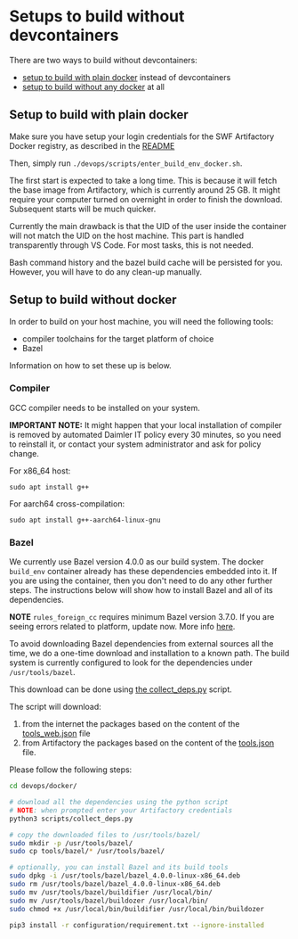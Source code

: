 # Setups to build without devcontainers

There are two ways to build without devcontainers:

* [setup to build with plain docker](#setup-to-build-with-plain-docker) instead of devcontainers
* [setup to build without any docker](#setup-to-build-without-docker) at all

## Setup to build with plain docker

Make sure you have setup your login credentials for the SWF Artifactory Docker registry, as described in the
[README](../README.md#setup-credentials-for-swf-artifactory-docker-registry)

Then, simply run `./devops/scripts/enter_build_env_docker.sh`.

The first start is expected to take a long time. This is because it will fetch the base image from Artifactory, which
is currently around 25 GB. It might require your computer turned on overnight in order to finish the download.
Subsequent starts will be much quicker.

Currently the main drawback is that the UID of the user inside the container will not match the UID on the host
machine. This part is handled transparently through VS Code. For most tasks, this is not needed.

Bash command history and the bazel build cache will be persisted for you. However, you will have to do any clean-up
manually.

## Setup to build without docker

In order to build on your host machine, you will need the following tools:

- compiler toolchains for the target platform of choice
- Bazel

Information on how to set these up is below.

### Compiler

GCC compiler needs to be installed on your system.

**IMPORTANT NOTE:** It might happen that your local installation of compiler is removed by automated Daimler IT policy
every 30 minutes, so you need to reinstall it, or contact your system administrator and ask for policy change.

For x86_64 host:

```
sudo apt install g++
```

For aarch64 cross-compilation:

```
sudo apt install g++-aarch64-linux-gnu
```

### Bazel

We currently use Bazel version 4.0.0 as our build system. The docker `build_env` container already has these
dependencies embedded into it. If you are using the container, then you don't need to do any other further steps. The
instructions below will show how to install Bazel and all of its dependencies.

**NOTE** `rules_foreign_cc` requires minimum Bazel version 3.7.0. If you are seeing errors related to platform, update
now. More info [here](https://github.com/bazelbuild/rules_foreign_cc/commit/f48ec05fed3170b8b32bbc4b6d8fd4175f8b8cff).

To avoid downloading Bazel dependencies from external sources all the time, we do a one-time download and installation
to a known path. The build system is currently configured to look for the dependencies under `/usr/tools/bazel`.

This download can be done using [the collect_deps.py](../devops/docker/scripts/collect_deps.py) script.

The script will download:

1. from the internet the packages based on the content of the
[tools_web.json](../devops/docker/configuration/tools_web.json) file
2. from Artifactory the packages based on the content of the [tools.json](../devops/docker/configuration/tools.json)
file.

Please follow the following steps:

```bash
cd devops/docker/

# download all the dependencies using the python script
# NOTE: when prompted enter your Artifactory credentials
python3 scripts/collect_deps.py

# copy the downloaded files to /usr/tools/bazel/
sudo mkdir -p /usr/tools/bazel/
sudo cp tools/bazel/* /usr/tools/bazel/

# optionally, you can install Bazel and its build tools
sudo dpkg -i /usr/tools/bazel/bazel_4.0.0-linux-x86_64.deb
sudo rm /usr/tools/bazel/bazel_4.0.0-linux-x86_64.deb
sudo mv /usr/tools/bazel/buildifier /usr/local/bin/
sudo mv /usr/tools/bazel/buildozer /usr/local/bin/
sudo chmod +x /usr/local/bin/buildifier /usr/local/bin/buildozer

pip3 install -r configuration/requirement.txt --ignore-installed
```
